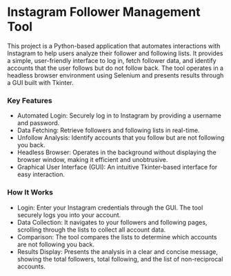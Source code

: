 # Instagram Follower Management Tool
This project is a Python-based application that automates interactions with Instagram to help users analyze their follower and following lists. It provides a simple, user-friendly interface to log in, fetch follower data, and identify accounts that the user follows but do not follow back. The tool operates in a headless browser environment using Selenium and presents results through a GUI built with Tkinter.

### Key Features
- Automated Login: Securely log in to Instagram by providing a username and password.
- Data Fetching: Retrieve followers and following lists in real-time.
- Unfollow Analysis: Identify accounts that you follow but are not following you back.
- Headless Browser: Operates in the background without displaying the browser window, making it efficient and unobtrusive.
- Graphical User Interface (GUI): An intuitive Tkinter-based interface for easy interaction.

### How It Works
- Login: Enter your Instagram credentials through the GUI. The tool securely logs you into your account.
- Data Collection: It navigates to your followers and following pages, scrolling through the lists to collect all account data.
- Comparison: The tool compares the lists to determine which accounts are not following you back.
- Results Display: Presents the analysis in a clear and concise message, showing the total followers, total following, and the list of non-reciprocal accounts.
